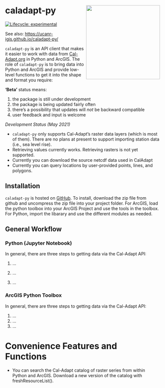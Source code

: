 
<!-- README.md is generated from README.Rmd. Please edit that file -->

# caladapt-py <img src="https://ucanr-igis.github.io/caladapt-py/reference/figures/caladaptpy-beta_logo.svg" align="right" width="240" />

<!-- badges: start -->

[![Lifecycle:
experimental](https://img.shields.io/badge/lifecycle-experimental-orange.svg)](https://www.tidyverse.org/lifecycle/#experimental)
<!-- badges: end -->

See also: <https://ucanr-igis.github.io/caladapt-py/>

`caladapt-py` is an API client that makes it easier to work with data from
[Cal-Adapt.org](https://cal-adapt.org/) in Python and ArcGIS. The role of `caladapt-py` is
to bring data into Python and ArcGIS and provide low-level functions to get it into the
shape and format you require:

**‘Beta’** status means:

1)  the package is still under development  
2)  the package is being updated fairly often  
3)  there’s a possibility that updates will *not* be backward
    compatible  
4)  user feedback and input is welcome

*Development Status (May 2021)*

  - `caladapt-py` only supports Cal-Adapt’s raster data layers (which is
    most of them). There are no plans at present to support importing
    station data (i.e., sea level rise).
  - Retrieving values currently works. Retrieving rasters is not yet
    supported. 
  - Currently you can download the source netcdf data used in CalAdapt
  - Currently you can query locations by user-provided points, lines, and polygons.

## Installation

`caladapt-py` is hosted on
[GitHub](https://github.com/ucanr-igis/caladapt-py).
To install, download the zip  file from github and uncompress the zip file  into your project folder. For ArcGIS, load the python toolbox into your ArcGIS Project and use the tools in the toolbox. For Python, import the libarary and use the different modules as needed.

## General Workflow

### Python (Jupyter Notebook)
In general, there are three steps to getting data via the Cal-Adapt API:

1)  ...
2)  ...

3)  ...
    
### ArcGIS Python Toolbox
In general, there are three steps to getting data via the Cal-Adapt API:

1)  ...
2)  ...
3)  ...

# Convenience Features and Functions

  - You can search the Cal-Adapt catalog of raster series from within Python and ArcGIS. Download a new version of the catalog with freshResourceList().
